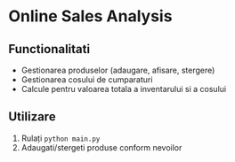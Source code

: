 # Online Sales Analysis

## Functionalitati
- Gestionarea produselor (adaugare, afisare, stergere)
- Gestionarea cosului de cumparaturi
- Calcule pentru valoarea totala a inventarului si a cosului

## Utilizare
1. Rulați `python main.py`
2. Adaugati/stergeti produse conform nevoilor
